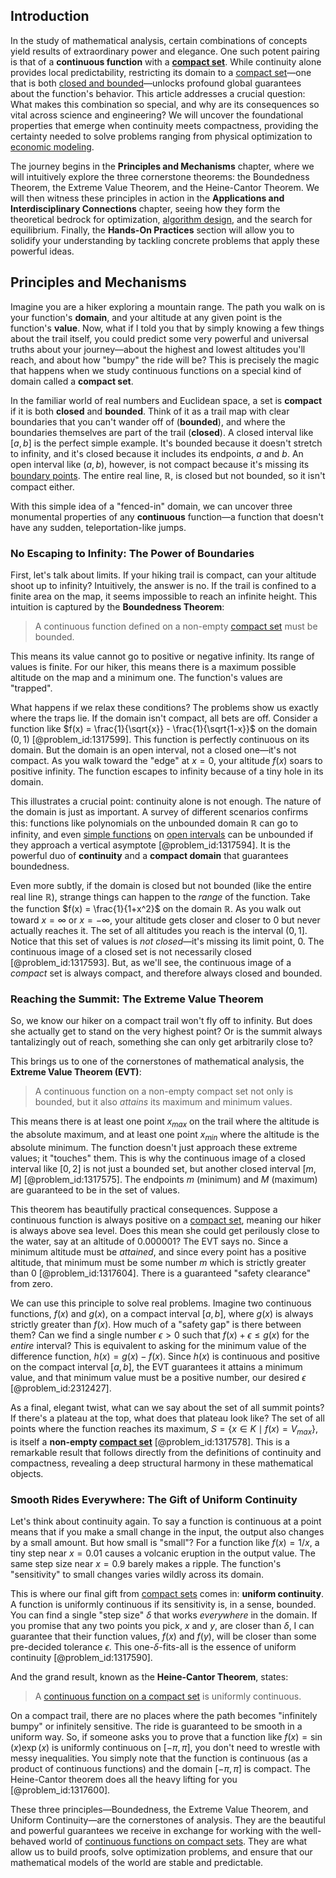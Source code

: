 ## Introduction
In the study of mathematical analysis, certain combinations of concepts yield results of extraordinary power and elegance. One such potent pairing is that of a **continuous function** with a **[compact set](@article_id:136463)**. While continuity alone provides local predictability, restricting its domain to a [compact set](@article_id:136463)—one that is both [closed and bounded](@article_id:140304)—unlocks profound global guarantees about the function's behavior. This article addresses a crucial question: What makes this combination so special, and why are its consequences so vital across science and engineering? We will uncover the foundational properties that emerge when continuity meets compactness, providing the certainty needed to solve problems ranging from physical optimization to [economic modeling](@article_id:143557).

The journey begins in the **Principles and Mechanisms** chapter, where we will intuitively explore the three cornerstone theorems: the Boundedness Theorem, the Extreme Value Theorem, and the Heine-Cantor Theorem. We will then witness these principles in action in the **Applications and Interdisciplinary Connections** chapter, seeing how they form the theoretical bedrock for optimization, [algorithm design](@article_id:633735), and the search for equilibrium. Finally, the **Hands-On Practices** section will allow you to solidify your understanding by tackling concrete problems that apply these powerful ideas.

## Principles and Mechanisms

Imagine you are a hiker exploring a mountain range. The path you walk on is your function's **domain**, and your altitude at any given point is the function's **value**. Now, what if I told you that by simply knowing a few things about the trail itself, you could predict some very powerful and universal truths about your journey—about the highest and lowest altitudes you'll reach, and about how "bumpy" the ride will be? This is precisely the magic that happens when we study continuous functions on a special kind of domain called a **compact set**.

In the familiar world of real numbers and Euclidean space, a set is **compact** if it is both **closed** and **bounded**. Think of it as a trail map with clear boundaries that you can't wander off of (**bounded**), and where the boundaries themselves are part of the trail (**closed**). A closed interval like $[a, b]$ is the perfect simple example. It's bounded because it doesn't stretch to infinity, and it's closed because it includes its endpoints, $a$ and $b$. An open interval like $(a, b)$, however, is not compact because it's missing its [boundary points](@article_id:175999). The entire real line, $\mathbb{R}$, is closed but not bounded, so it isn't compact either.

With this simple idea of a "fenced-in" domain, we can uncover three monumental properties of any **continuous** function—a function that doesn't have any sudden, teleportation-like jumps.

### No Escaping to Infinity: The Power of Boundaries

First, let's talk about limits. If your hiking trail is compact, can your altitude shoot up to infinity? Intuitively, the answer is no. If the trail is confined to a finite area on the map, it seems impossible to reach an infinite height. This intuition is captured by the **Boundedness Theorem**:

> A continuous function defined on a non-empty [compact set](@article_id:136463) must be bounded.

This means its value cannot go to positive or negative infinity. Its range of values is finite. For our hiker, this means there is a maximum possible altitude on the map and a minimum one. The function's values are "trapped".

What happens if we relax these conditions? The problems show us exactly where the traps lie. If the domain isn't compact, all bets are off. Consider a function like $f(x) = \frac{1}{\sqrt{x}} - \frac{1}{\sqrt{1-x}}$ on the domain $(0,1)$ [@problem_id:1317599]. This function is perfectly continuous on its domain. But the domain is an open interval, not a closed one—it's not compact. As you walk toward the "edge" at $x=0$, your altitude $f(x)$ soars to positive infinity. The function escapes to infinity because of a tiny hole in its domain.

This illustrates a crucial point: continuity alone is not enough. The nature of the domain is just as important. A survey of different scenarios confirms this: functions like polynomials on the unbounded domain $\mathbb{R}$ can go to infinity, and even [simple functions](@article_id:137027) on [open intervals](@article_id:157083) can be unbounded if they approach a vertical asymptote [@problem_id:1317594]. It is the powerful duo of **continuity** and a **compact domain** that guarantees boundedness.

Even more subtly, if the domain is closed but not bounded (like the entire real line $\mathbb{R}$), strange things can happen to the *range* of the function. Take the function $f(x) = \frac{1}{1+x^2}$ on the domain $\mathbb{R}$. As you walk out toward $x=\infty$ or $x=-\infty$, your altitude gets closer and closer to 0 but never actually reaches it. The set of all altitudes you reach is the interval $(0, 1]$. Notice that this set of values is *not closed*—it's missing its limit point, 0. The continuous image of a closed set is not necessarily closed [@problem_id:1317593]. But, as we'll see, the continuous image of a *compact* set is always compact, and therefore always closed and bounded.

### Reaching the Summit: The Extreme Value Theorem

So, we know our hiker on a compact trail won't fly off to infinity. But does she actually get to stand on the very highest point? Or is the summit always tantalizingly out of reach, something she can only get arbitrarily close to?

This brings us to one of the cornerstones of mathematical analysis, the **Extreme Value Theorem (EVT)**:

> A continuous function on a non-empty compact set not only is bounded, but it also *attains* its maximum and minimum values.

This means there is at least one point $x_{max}$ on the trail where the altitude is the absolute maximum, and at least one point $x_{min}$ where the altitude is the absolute minimum. The function doesn't just approach these extreme values; it "touches" them. This is why the continuous image of a closed interval like $[0, 2]$ is not just a bounded set, but another closed interval $[m, M]$ [@problem_id:1317575]. The endpoints $m$ (minimum) and $M$ (maximum) are guaranteed to be in the set of values.

This theorem has beautifully practical consequences. Suppose a continuous function is always positive on a [compact set](@article_id:136463), meaning our hiker is always above sea level. Does this mean she could get perilously close to the water, say at an altitude of $0.000001$? The EVT says no. Since a minimum altitude must be *attained*, and since every point has a positive altitude, that minimum must be some number $m$ which is strictly greater than 0 [@problem_id:1317604]. There is a guaranteed "safety clearance" from zero.

We can use this principle to solve real problems. Imagine two continuous functions, $f(x)$ and $g(x)$, on a compact interval $[a, b]$, where $g(x)$ is always strictly greater than $f(x)$. How much of a "safety gap" is there between them? Can we find a single number $\epsilon > 0$ such that $f(x) + \epsilon \le g(x)$ for the *entire* interval? This is equivalent to asking for the minimum value of the difference function, $h(x) = g(x) - f(x)$. Since $h(x)$ is continuous and positive on the compact interval $[a, b]$, the EVT guarantees it attains a minimum value, and that minimum value must be a positive number, our desired $\epsilon$ [@problem_id:2312427].

As a final, elegant twist, what can we say about the set of all summit points? If there's a plateau at the top, what does that plateau look like? The set of all points where the function reaches its maximum, $S = \{x \in K \mid f(x) = V_{max}\}$, is itself a **non-empty [compact set](@article_id:136463)** [@problem_id:1317578]. This is a remarkable result that follows directly from the definitions of continuity and compactness, revealing a deep structural harmony in these mathematical objects.

### Smooth Rides Everywhere: The Gift of Uniform Continuity

Let's think about continuity again. To say a function is continuous at a point means that if you make a small change in the input, the output also changes by a small amount. But how small is "small"? For a function like $f(x) = 1/x$, a tiny step near $x=0.01$ causes a volcanic eruption in the output value. The same step size near $x=0.9$ barely makes a ripple. The function's "sensitivity" to small changes varies wildly across its domain.

This is where our final gift from [compact sets](@article_id:147081) comes in: **uniform continuity**. A function is uniformly continuous if its sensitivity is, in a sense, bounded. You can find a single "step size" $\delta$ that works *everywhere* in the domain. If you promise that any two points you pick, $x$ and $y$, are closer than $\delta$, I can guarantee that their function values, $f(x)$ and $f(y)$, will be closer than some pre-decided tolerance $\epsilon$. This one-$\delta$-fits-all is the essence of uniform continuity [@problem_id:1317590].

And the grand result, known as the **Heine-Cantor Theorem**, states:

> A [continuous function on a compact set](@article_id:199406) is uniformly continuous.

On a compact trail, there are no places where the path becomes "infinitely bumpy" or infinitely sensitive. The ride is guaranteed to be smooth in a uniform way. So, if someone asks you to prove that a function like $f(x) = \sin(x)\exp(x)$ is uniformly continuous on $[-\pi, \pi]$, you don't need to wrestle with messy inequalities. You simply note that the function is continuous (as a product of continuous functions) and the domain $[-\pi, \pi]$ is compact. The Heine-Cantor theorem does all the heavy lifting for you [@problem_id:1317600].

These three principles—Boundedness, the Extreme Value Theorem, and Uniform Continuity—are the cornerstones of analysis. They are the beautiful and powerful guarantees we receive in exchange for working with the well-behaved world of [continuous functions on compact sets](@article_id:145948). They are what allow us to build proofs, solve optimization problems, and ensure that our mathematical models of the world are stable and predictable.